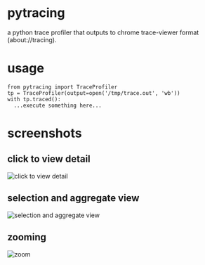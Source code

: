 # pytracing
a python trace profiler that outputs to chrome trace-viewer format (about://tracing).

# usage

    from pytracing import TraceProfiler
    tp = TraceProfiler(output=open('/tmp/trace.out', 'wb'))
    with tp.traced():
      ...execute something here...

# screenshots

## click to view detail

![click to view detail](http://kwlzn.github.io/img/pytracing-screen-1.png "click to view detail")


## selection and aggregate view

![selection and aggregate view](http://kwlzn.github.io/img/pytracing-screen-2.png "selection and aggregate view")


## zooming

![zoom](http://kwlzn.github.io/img/pytracing-screen-3.png "zoom")
